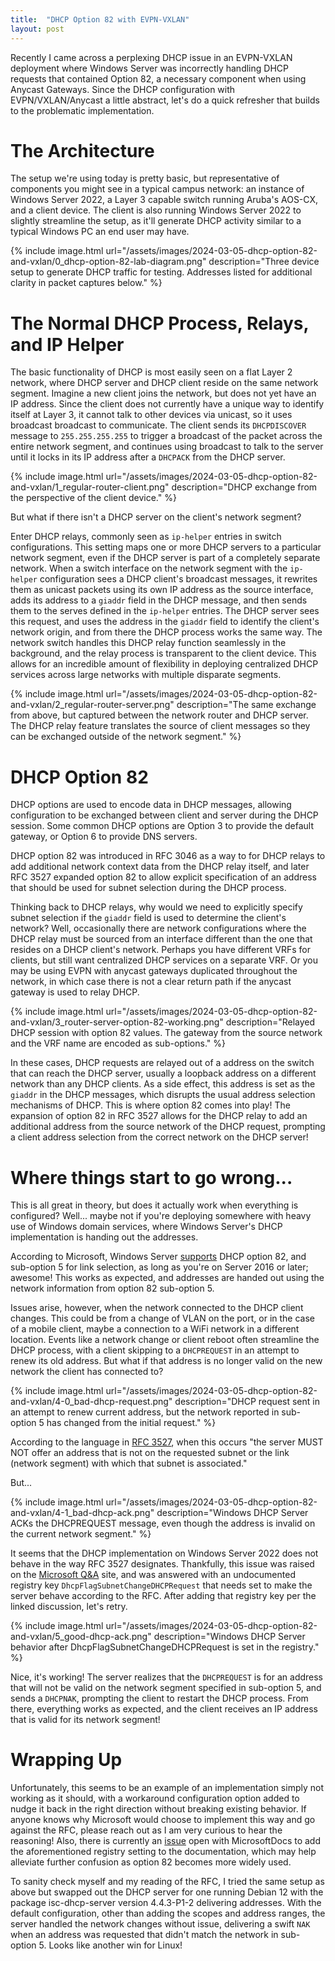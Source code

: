 ```yaml
---
title:  "DHCP Option 82 with EVPN-VXLAN"
layout: post
---
```


Recently I came across a perplexing DHCP issue in an EVPN-VXLAN deployment where Windows Server was incorrectly handling DHCP requests that contained Option 82, a necessary component when using Anycast Gateways. Since the DHCP configuration with EVPN/VXLAN/Anycast a little abstract, let's do a quick refresher that builds to the problematic implementation.


# The Architecture
The setup we're using today is pretty basic, but representative of components you might see in a typical campus network: an instance of Windows Server 2022, a Layer 3 capable switch running Aruba's AOS-CX, and a client device. The client is also running Windows Server 2022 to slightly streamline the setup, as it'll generate DHCP activity similar to a typical Windows PC an end user may have.

{% include image.html url="/assets/images/2024-03-05-dhcp-option-82-and-vxlan/0_dhcp-option-82-lab-diagram.png" description="Three device setup to generate DHCP traffic for testing. Addresses listed for additional clarity in packet captures below." %}

# The Normal DHCP Process, Relays, and IP Helper
The basic functionality of DHCP is most easily seen on a flat Layer 2 network, where DHCP server and DHCP client reside on the same network segment. Imagine a new client joins the network, but does not yet have an IP address. Since the client does not currently have a unique way to identify itself at Layer 3, it cannot talk to other devices via unicast, so it uses broadcast broadcast to communicate. The client sends its `DHCPDISCOVER` message to `255.255.255.255` to trigger a broadcast of the packet across the entire network segment, and continues using broadcast to talk to the server until it locks in its IP address after a `DHCPACK` from the DHCP server.

{% include image.html url="/assets/images/2024-03-05-dhcp-option-82-and-vxlan/1_regular-router-client.png" description="DHCP exchange from the perspective of the client device." %}

But what if there isn't a DHCP server on the client's network segment?

Enter DHCP relays, commonly seen as `ip-helper` entries in switch configurations. This setting maps one or more DHCP servers to a particular network segment, even if the DHCP server is part of a completely separate network. When a switch interface on the network segment with the `ip-helper` configuration sees a DHCP client's broadcast messages, it rewrites them as unicast packets using its own IP address as the source interface, adds its address to a `giaddr` field in the DHCP message, and then sends them to the serves defined in the `ip-helper` entries. The DHCP server sees this request, and uses the address in the `giaddr` field to identify the client's network origin, and from there the DHCP process works the same way. The network switch handles this DHCP relay function seamlessly in the background, and the relay process is transparent to the client device. This allows for an incredible amount of flexibility in deploying centralized DHCP services across large networks with multiple disparate segments.

{% include image.html url="/assets/images/2024-03-05-dhcp-option-82-and-vxlan/2_regular-router-server.png" description="The same exchange from above, but captured between the network router and DHCP server. The DHCP relay feature translates the source of client messages so they can be exchanged outside of the network segment." %}

# DHCP Option 82
DHCP options are used to encode data in DHCP messages, allowing configuration to be exchanged between client and server during the DHCP session. Some common DHCP options are Option 3 to provide the default gateway, or Option 6 to provide DNS servers.

DHCP option 82 was introduced in RFC 3046 as a way to for DHCP relays to add additional network context data from the DHCP relay itself, and later RFC 3527 expanded option 82 to allow explicit specification of an address that should be used for subnet selection during the DHCP process.

Thinking back to DHCP relays, why would we need to explicitly specify subnet selection if the `giaddr` field is used to determine the client's network? Well, occasionally there are network configurations where the DHCP relay must be sourced from an interface different than the one that resides on a DHCP client's network. Perhaps you have different VRFs for clients, but still want centralized DHCP services on a separate VRF. Or you may be using EVPN with anycast gateways duplicated throughout the network, in which case there is not a clear return path if the anycast gateway is used to relay DHCP.

{% include image.html url="/assets/images/2024-03-05-dhcp-option-82-and-vxlan/3_router-server-option-82-working.png" description="Relayed DHCP session with option 82 values. The gateway from the source network and the VRF name are encoded as sub-options." %}

In these cases, DHCP requests are relayed out of a address on the switch that can reach the DHCP server, usually a loopback address on a different network than any DHCP clients. As a side effect, this address is set as the `giaddr` in the DHCP messages, which disrupts the usual address selection mechanisms of DHCP. This is where option 82 comes into play! The expansion of option 82 in RFC 3527 allows for the DHCP relay to add an additional address from the source network of the DHCP request, prompting a client address selection from the correct network on the DHCP server!

# Where things start to go wrong...
This is all great in theory, but does it actually work when everything is configured? Well... maybe not if you're deploying somewhere with heavy use of Windows domain services, where Windows Server's DHCP implementation is handing out the addresses.

According to Microsoft, Windows Server [supports](https://learn.microsoft.com/en-us/windows-server/networking/technologies/dhcp/dhcp-subnet-options) DHCP option 82, and sub-option 5 for link selection, as long as you're on Server 2016 or later; awesome! This works as expected, and addresses are handed out using the network information from option 82 sub-option 5.

Issues arise, however, when the network connected to the DHCP client changes. This could be from a change of VLAN on the port, or in the case of a mobile client, maybe a connection to a WiFi network in a different location. Events like a network change or client reboot often streamline the DHCP process, with a client skipping to a `DHCPREQUEST` in an attempt to renew its old address. But what if that address is no longer valid on the new network the client has connected to?

{% include image.html url="/assets/images/2024-03-05-dhcp-option-82-and-vxlan/4-0_bad-dhcp-request.png" description="DHCP request sent in an attempt to renew current address, but the network reported in sub-option 5 has changed from the initial request." %}

According to the language in [RFC 3527](https://datatracker.ietf.org/doc/html/rfc3527), when this occurs "the server MUST NOT offer an address that is not on the requested subnet or the link (network segment) with which that subnet is associated."

But...

{% include image.html url="/assets/images/2024-03-05-dhcp-option-82-and-vxlan/4-1_bad-dhcp-ack.png" description="Windows DHCP Server ACKs the DHCPREQUEST message, even though the address is invalid on the current network segment." %}

It seems that the DHCP implementation on Windows Server 2022 does not behave in the way RFC 3527 designates. Thankfully, this issue was raised on the [Microsoft Q&A](https://learn.microsoft.com/en-us/answers/questions/432543/dhcp-server-ignores-link-selection-option-when-cli) site, and was answered with an undocumented registry key `DhcpFlagSubnetChangeDHCPRequest` that needs set to make the server behave according to the RFC. After adding that registry key per the linked discussion, let's retry.

{% include image.html url="/assets/images/2024-03-05-dhcp-option-82-and-vxlan/5_good-dhcp-ack.png" description="Windows DHCP Server behavior after DhcpFlagSubnetChangeDHCPRequest is set in the registry." %}

Nice, it's working! The server realizes that the `DHCPREQUEST` is for an address that will not be valid on the network segment specified in sub-option 5, and sends a `DHCPNAK`, prompting the client to restart the DHCP process. From there, everything works as expected, and the client receives an IP address that is valid for its network segment!

# Wrapping Up

Unfortunately, this seems to be an example of an implementation simply not working as it should, with a workaround configuration option added to nudge it back in the right direction without breaking existing behavior. If anyone knows why Microsoft would choose to implement this way and go against the RFC, please reach out as I am very curious to hear the reasoning! Also, there is currently an [issue](https://github.com/MicrosoftDocs/windowsserverdocs/issues/7525) open with MicrosoftDocs to add the aforementioned registry setting to the documentation, which may help alleviate further confusion as option 82 becomes more widely used.

To sanity check myself and my reading of the RFC, I tried the same setup as above but swapped out the DHCP server for one running Debian 12 with the package isc-dhcp-server version 4.4.3-P1-2 delivering addresses. With the default configuration, other than adding the scopes and address ranges, the server handled the network changes without issue, delivering a swift `NAK` when an address was requested that didn't match the network in sub-option 5. Looks like another win for Linux!